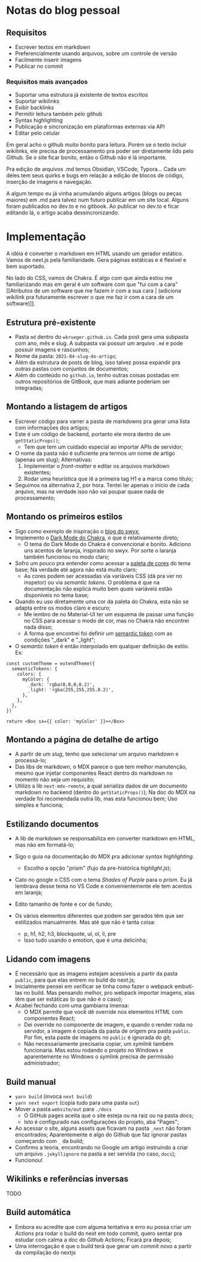 # Notas do blog pessoal

## Requisitos
- Escrever textos em markdown
- Preferencialmente usando arquivos, sobre um controle de versão
- Facilmente inserir imagens
- Publicar no commit

### Requisitos mais avançados
 - Suportar uma estrutura já existente de textos escritos
 - Suportar wikilinks
 - Exibir backlinks
 - Permitir leitura também pelo github
 - Syntax highlighting
 - Publicação e sincronização em plataformas externas via API
 - Editar pelo celular

Em geral acho o github muito bonito para leitura. Porém se o texto incluir wikilinks, ele precisa de processamento pra poder ser diretamente lido pelo Github. Se o site ficar bonito, então o Github não é lá importante.

Pra edição de arquivos .md temos Obsidian, VSCode, Typora... Cada um deles tem seus quirks e bugs em relação a edição de blocos de código, inserção de imagens e navegação.

A algum tempo eu já vinha acumulando alguns artigos (blogs ou peças maiores) em .md para talvez num futuro publicar em um site local. Alguns foram publicados no dev.to e no gitbook. Ao publicar no dev.to e ficar editando lá, o artigo acaba dessincronizando.

# Implementação

A idéia é converter o markdown em HTML usando um gerador estático. Vamos de next.js pela familiaridade. Gera páginas estáticas e é flexível e bem suportado.

No lado do CSS, vamos de Chakra. É algo com que ainda estou me familiarizando mas em geral é um software com que "fui com a cara" [[Atributos de um software que me fazem ir com a sua cara | (adiciona wikilink pra futuramente escrever o que me faz ir com a cara de um software)]].

## Estrutura pré-existente

- Pasta `md` dentro do `wkrueger.github.io`. Cada post gera uma subpasta com ano, mês e slug. A subpasta vai possuir um arquivo `.md` e pode possuir imagens e rascunhos;
- Nome da pasta: `2021-04-slug-do-artigo`;
- Além da estrutura de posts de blog, isso talvez possa expandir pra outras pastas com conjuntos de documentos;
- Além do conteúdo no `github.io`, tenho outras coisas postadas em outros repositórios de GitBook, que mais adiante poderiam ser integradas;

## Montando a listagem de artigos

- Escrever código para varrer a pasta de markdowns pra gerar uma lista com informações dos artigos;
- Este é um código de backend, portanto ele mora dentro de um `getStaticProps()`;
  - Tem que tem um cuidado especial ao importar APIs de servidor;
- O nome da pasta não é suficiente pra termos um nome de artigo (apenas um slug); Alternativas:
  1. Implementar o _front-matter_ e editar os arquivos markdown existentes;
  2. Rodar uma heurística que lê a primeira tag H1 e a marca como título;
- Seguimos na alternativa 2, por hora. Tentei ler apenas o início de cada arquivo, mas na verdade isso não vai poupar quase nada de processamento;

## Montando os primeiros estilos

- Sigo como exemplo de inspiração o [blog do swyx](https://www.swyx.io/js-third-age);
- Implemento o [Dark Mode do Chakra](https://chakra-ui.com/docs/styled-system/color-mode), o que é relativamente direto;
	- O tema do Dark Mode do Chakra é convencional e bonito. Adiciono uns acentos de laranja, inspirado no swyx. Por sorte o laranja também funcionou no modo claro;
- Sofro um pouco pra entender como acessar a [paleta de cores](https://chakra-ui.com/docs/styled-system/theme) do tema base; Na verdade até agora não está muito claro;
   - As cores podem ser acessadas via variáveis CSS (dá pra ver no inspetor) ou via _semantic tokens_. O problema é que na documentação não explica muito bem _quais_ variáveis estão disponíveis no tema base;
 - Quando eu uso diretamente uma cor da paleta do Chakra, esta não se adapta entre os modos claro e escuro;
   - Me lembro de no Material-UI ter um esquema de passar uma função no CSS para acessar o modo de cor, mas no Chakra não encontrei nada disso;
   - A forma que encontrei foi definir um [semantic token](https://chakra-ui.com/docs/styled-system/semantic-tokens) com as condições "_dark" e "_light";
 - O _semantic token_ é então interpolado em qualquer definição de estilo. Ex:

```tsx
const customTheme = extendTheme({
  semanticTokens: {
    colors: {
      myColor: {
        _dark: 'rgba(0,0,0,0.2)',
        _light: 'rgba(255,255,255,0.2)',
      },
    },
  },
})

return <Box sx={{ color: 'myColor' }}></Box>
```

## Montando a página de detalhe de artigo

 - A partir de um _slug_, tenho que selecionar um arquivo markdown e processá-lo;
 - Das libs de markdown, o MDX parece o que tem melhor manutenção, mesmo que injetar componentes React dentro do markdown no momento não seja um requisito;
 - Utilizo a lib `next-mdx-remote`, a qual serializa dados de um documento markdown no backend (dentro do `getStaticProps()`); Na doc do MDX na verdade foi recomendada outra lib, mas esta funcionou bem; Uso simples e funciona;

## Estilizando documentos

  - A lib de markdown se responsabiliza em converter markdown em HTML, mas não em formatá-lo;
  - Sigo o guia na documentação do MDX pra adicionar _syntax highlighting_.
	  - Escolho a opção "prism" (fujo da pre-histórica _highlight.js_);

  - Cato no google o CSS com o tema _Shades of Purple_ para o _prism_. Eu já lembrava desse tema no VS Code e convenientemente ele tem acentos em laranja;
  - Edito tamanho de fonte e cor de fundo;
  - Os vários elementos diferentes que podem ser gerados têm que ser estilizados manualmente. Mas até que não é tanta coisa:
    - p, h1, h2, h3, blockquote, ul, ol, li, pre
    - Isso tudo usando o emotion, que é uma delicinha;


## Lidando com imagens

  - É necessário que as imagens estejam acessíveis a partir da pasta `public`, para que elas entrem no build do next.js;
  - Inicialmente pensei em verificar se tinha como fazer o webpack embutí-las no build. Mas pensando melhor, pro webpack importar imagens, elas têm que ser estáticas (o que não é o caso);
  - Acabei fechando com uma gambiarra imensa:
    - O MDX permite que você dê override nos elementos HTML com componentes React;
    - Dei override no componente de imagem, e quando o render roda no servidor, a imagem é copiada da pasta de origem pra pasta `public`. Por fim, esta paste de imagens no `public` é ignorada do git;
    - Não necessariamente precisaria copiar, um _symlink_ também funcionaria. Mas estou rodando o projeto no Windows e aparentemente no Windows o symlink precisa de permissão administrador;

## Build manual

  - `yarn build` (invoca `next build`)
  - `yarn next export` (copia tudo para uma pasta `out`)
  - Mover a pasta `website/out` para `./docs`
    - O GitHub pages aceita que o site esteja ou na raiz ou na pasta _docs_;
    - Isto é configurado nas configurações do projeto, aba "Pages";
  - Ao acessar o site, alguns assets que ficavam na pasta `_next` não foram encontrados; Aparentemente é algo do Github que faz ignorar pastas começando com `_` da build;
  - Confirmo a teoria, encontrando no Google um artigo instruindo a criar um arquivo `.jekyllignore` na pasta a ser servida (no caso, `docs`);
  - Funcionou!

## Wikilinks e referências inversas

TODO

## Build automática

  - Embora eu acredite que com alguma tentativa e erro eu possa criar um _Actions_ pra rodar o build do next em todo commit, quero sentar pra estudar com calma a doc do Github Actions; Ficará pra depois;
  - Uma interrogação é que o build terá que gerar um commit novo a partir da compilação do nextjs
